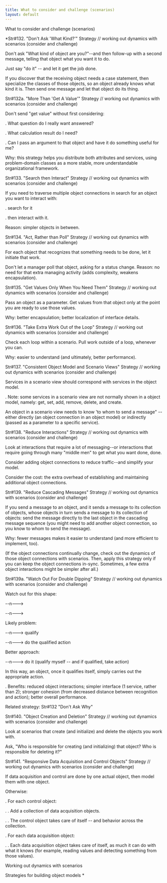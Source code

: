 ```yaml
---
title: What to consider and challenge (scenarios)
layout: default
---
```




What to consider and challenge (scenarios)


*Str#132. &quot;Don't Ask 'What Kind?'&quot; Strategy // working out dynamics
with scenarios (consider and challenge) 

 Don't ask &quot;What kind of object are you?&quot;--and then follow-up with a
second message, telling that object what you want it to do. 

 Just say &quot;do it&quot; -- and let it get the job done. 

 If you discover that the receiving object needs a case statement, then specialize the
classes of those objects, so an object already knows what kind it is. Then send one
message and let that object do its thing. 

Str#132a. &quot;More Than 'Get A Value'&quot; Strategy // working out dynamics with
scenarios (consider and challenge) 

 Don't send &quot;get value&quot; without first considering: 

. What question do I really want answered? 

. What calculation result do I need? 

. Can I pass an argument to that object and have it do something useful for me? 

 Why: this strategy helps you distribute both attributes and services, using
problem-domain classes as a more stable, more understandable organizational framework. 

Str#133. &quot;Search then Interact&quot; Strategy // working out dynamics with
scenarios (consider and challenge) 

 If you need to traverse multiple object connections in search for an object you
want to interact with: 

. search for it 

. then interact with it. 

 Reason: simpler objects in between. 

Str#134. &quot;Act, Rather than Poll&quot; Strategy // working out dynamics with
scenarios (consider and challenge) 

 For each object that recognizes that something needs to be done, let it initiate
that work. 

 Don't let a manager poll that object, asking for a status change. Reason: no need for
that extra managing activity (adds complexity, weakens encapsulation). 

Str#135. &quot;Get Values Only When You Need Them&quot; Strategy // working out
dynamics with scenarios (consider and challenge) 

 Pass an object as a parameter. Get values from that object only at the point you
are ready to use those values. 

 Why: better encapsulation; better localization of interface details. 

Str#136. &quot;Take Extra Work Out of the Loop&quot; Strategy // working out
dynamics with scenarios (consider and challenge) 

 Check each loop within a scenario. Pull work outside of a loop, whenever you can.


 Why: easier to understand (and ultimately, better performance). 

Str#137. &quot;Consistent Object Model and Scenario Views&quot; Strategy // working
out dynamics with scenarios (consider and challenge) 

 Services in a scenario view should correspond with services in the object model. 

. Note: some services in a scenario view are not normally shown in a object model,
namely: get, set, add, remove, delete, and create. 

 An object in a scenario view needs to know 'to whom to send a message&quot; -- either
directly (an object connection in an object model) or indirectly (passed as a parameter to
a specific service). 

Str#138. &quot;Reduce Interactions&quot; Strategy // working out dynamics with
scenarios (consider and challenge) 

 Look at interactions that require a lot of messaging--or interactions that
require going through many &quot;middle men&quot; to get what you want done, done. 

 Consider adding object connections to reduce traffic--and simplify your model. 

 Consider the cost: the extra overhead of establishing and maintaining additional
object connections. 

Str#139. &quot;Reduce Cascading Messages&quot; Strategy // working out dynamics with
scenarios (consider and challenge) 

 If you send a message to an object, and it sends a message to its collection of
objects, whose objects in turn sends a message to its collection of objects: send the
message directly to the last object in the cascading message sequence (you might need to
add another object connection, so you know to whom to send the message). 

 Why: fewer messages makes it easier to understand (and more efficient to implement,
too). 

 (If the object connections continually change, check out the dynamics of those object
connections with scenarios. Then, apply this strategy only if you can keep the object
connections in-sync. Sometimes, a few extra object interactions might be simpler after
all.) 

Str#139a. &quot;Watch Out For Double Dipping&quot; Strategy // working out dynamics
with scenarios (consider and challenge) 

 Watch out for this shape: 

--n---&gt; 

--n---&gt; 

 Likely problem: 

--n---&gt; qualify 

--n---&gt; do the qualified action 

 Better approach: 

--n---&gt; do it (qualify myself -- and if qualified, take action) 

 In this way, an object, once it qualifies itself, simply carries out the appropriate
action. 

. Benefits: reduced object interactions; simpler interface (1 service, rather than 2);
stronger cohesion (from decreased distance between recognition and action); better overall
performance. 

 Related strategy: Str#132 &quot;Don't Ask Why&quot; 

Str#140. &quot;Object Creation and Deletion&quot; Strategy // working out dynamics
with scenarios (consider and challenge) 

 Look at scenarios that create (and initialize) and delete the objects you work
with. 

 Ask, &quot;Who is responsible for creating (and initializing) that object? Who is
responsible for deleting it?&quot; 

Str#141. &quot;Responsive Data Acquisition and Control Objects&quot; Strategy //
working out dynamics with scenarios (consider and challenge) 

 If data acquisition and control are done by one actual object, then model them
with one object. 

 Otherwise: 

. For each control object: 

. . Add a collection of data acquisition objects. 

. . The control object takes care of itself -- and behavior across the collection. 

. For each data acquisition object: 

. . Each data acquisition object takes care of itself, as much it can do with what it
knows (for example, reading values and detecting something from those values). 

Working out dynamics with scenarios

Strategies for building object models
*
